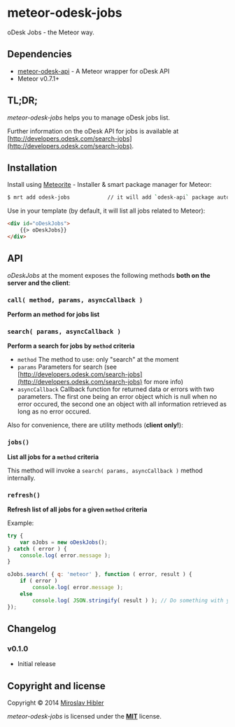 # meteor-odesk-jobs

oDesk Jobs - the Meteor way.


## Dependencies

 * [meteor-odesk-api](https://github.com/MiroHibler/meteor-odesk-api) - A Meteor wrapper for oDesk API
 * Meteor v0.7.1+


## TL;DR;

_meteor-odesk-jobs_ helps you to manage oDesk jobs list.

Further information on the oDesk API for jobs is available at [http://developers.odesk.com/search-jobs](http://developers.odesk.com/search-jobs).


## Installation

Install using [Meteorite](https://github.com/oortcloud/meteorite) - Installer & smart package manager for Meteor:

```sh
$ mrt add odesk-jobs			// it will add `odesk-api` package automatically
```

Use in your template (by default, it will list all jobs related to Meteor):

```html
<div id="oDeskJobs">
	{{> oDeskJobs}}
</div>
```


## API

_oDeskJobs_ at the moment exposes the following methods **both on the server and the client**:

### `call( method, params, asyncCallback )`
**Perform an method for jobs list**

### `search( params, asyncCallback )`
**Perform a search for jobs by `method` criteria**

 * `method` The method to use: only "search" at the moment
 * `params` Parameters for search (see [http://developers.odesk.com/search-jobs](http://developers.odesk.com/search-jobs) for more info)
 * `asyncCallback` Callback function for returned data or errors with two parameters. The first one being an error object which is null when no error occured, the second one an object with all information retrieved as long as no error occured.

Also for convenience, there are utility methods (**client only!**):

### `jobs()`
**List all jobs for a `method` criteria**

This method will invoke a `search( params, asyncCallback )` method internally.

### `refresh()`
**Refresh list of all jobs for a given `method` criteria**


Example:

```javascript
try {
	var oJobs = new oDeskJobs();
} catch ( error ) {
	console.log( error.message );
}

oJobs.search( { q: 'meteor' }, function ( error, result ) {
	if ( error )
		console.log( error.message );
	else
		console.log( JSON.stringify( result ) ); // Do something with your data!
});
```

## Changelog

### v0.1.0
 * Initial release

## Copyright and license

Copyright © 2014 [Miroslav Hibler](http://miro.hibler.me)

_meteor-odesk-jobs_ is licensed under the [**MIT**](http://miro.mit-license.org) license.
